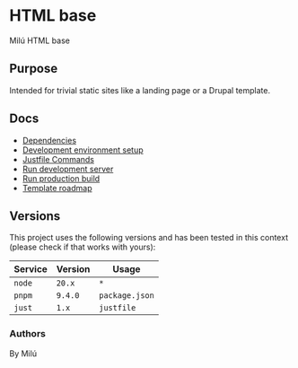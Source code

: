 # HTML base

Milú HTML base

## Purpose

Intended for trivial static sites like a landing page or a Drupal template.

## Docs

- [Dependencies](./docs/dependencies.md)
- [Development environment setup](./docs/development-environment-setup.md)
- [Justfile Commands](./docs/justfile-commands.md)
- [Run development server](./docs/run-development-server.md)
- [Run production build](./docs/run-production-build.md)
- [Template roadmap](./docs/template-roadmap.md)

## Versions

This project uses the following versions and has been tested in this context
(please check if that works with yours):

| Service    | Version  | Usage              |
|------------|----------|--------------------|
| `node`     | `20.x`   | `*`                |
| `pnpm`     | `9.4.0`  | `package.json`     |
| `just`     | `1.x`    | `justfile`         |

### Authors
By Milú
